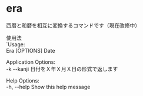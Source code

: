 # era
西暦と和暦を相互に変換するコマンドです（現在改修中）  

使用法  
`Usage:  
  Era [OPTIONS] Date  

Application Options:  
  -k --kanji 日付をＸ年Ｘ月Ｘ日の形式で返します  

Help Options:  
  -h, --help  Show this help message  
